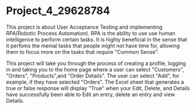 # Project_4_29628784
This project is about User Acceptance Testing and implementing RPA(Robotic Process Automation). RPA is the ability to use use human intelligence to perform certain tasks. It is highly beneficial in the sense that it perfoms the menial tasks that people might not have time for, allowing them to focus more on the tasks that require "Common Sense". 

This project will take you through the process of creating a profile, logging in and taking you to the home page where a user can select "Customers", "Orders", "Products",and "Order Details". The user can select "Add", for example, if they have selected "Orders". The Excel sheet that generates a true or false response will display "True" when your Edit, Delete, and Details have successfully been able to Edit an entry, delete an entry and view Details. 
